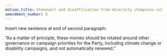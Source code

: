 ```yaml
---
motion_title: Stonewall and disaffiliation from diversity champions scheme
amendment_number: 3
---
```


Insert new sentence at end of second paragraph:

”As a matter of principle, these monies should be rotated
around other governance or campaign priorities for the
Party, including climate change or disability campaigns,
and not automatically renewed.”
